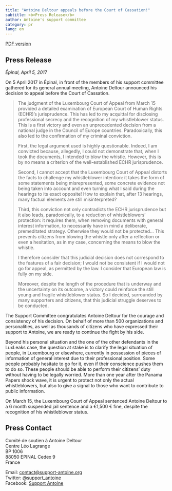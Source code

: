 ```yaml
---
title: "Antoine Deltour appeals before the Court of Cassation!"
subtitle: <b>Press Release</b> 
author: Antoine's support committee
category: pr
lang: en
---
```


<a href="/docs/pr/2017-04-05-pr-decision-antoine-EN.pdf"><i class="fa fa-file-pdf-o"></i> <span>PDF version</span></a>

## Press Release

_Épinal, April 5, 2017_

On 5 April 2017 in Épinal, in front of the members of his support committee gathered for its general annual meeting, Antoine Deltour announced his decision to appeal before the Court of Cassation.

> The judgment of the Luxembourg Court of Appeal from March 15 provided a detailed examination of European Court of Human Rights (ECHR)’s jurisprudence. This has led to my acquittal for disclosing professional secrecy and the recognition of my whistleblower status. This is a first victory and even an unprecedented decision from a national judge in the Council of Europe countries. Paradoxically, this also led to the confirmation of my criminal conviction.
>
> First, the legal argument used is highly questionable. Indeed, I am convicted because, allegedly, I could not demonstrate that, when I took the documents, I intended to blow the whistle. However, this is by no means a criterion of the well-established ECHR jurisprudence.
>
> Second, I cannot accept that the Luxembourg Court of Appeal distorts the facts to challenge my whistleblower intention: it takes the form of some statements being misrepresented, some concrete evidence not being taken into account and even turning what I said during the hearings to its exact opposite! How to explain that, after 13 hearings, many factual elements are still misinterpreted?
>
> Third, this conviction not only contradicts the ECHR jurisprudence but it also leads, paradoxically, to a reduction of whistleblowers’ protection: it requires them, when removing documents with general interest information, to necessarily have in mind a deliberate, premeditated strategy. Otherwise they would not be protected... This prevents citizens from blowing the whistle only after a reflection or even a hesitation, as in my case, concerning the means to blow the whistle.
>
> I therefore consider that this judicial decision does not correspond to the features of a fair decision; I would not be consistent if I would not go for appeal, as permitted by the law. I consider that European law is fully on my side.
>
> Moreover, despite the length of the procedure that is underway and the uncertainty on its outcome, a victory could reinforce the still young and fragile whistleblower status. So I decided, surrounded by many supporters and citizens, that this judicial struggle deserves to be conducted.

The Support Committee congratulates Antoine Deltour for the courage and consistency of his decision. On behalf of more than 500 organizations and personalities, as well as thousands of citizens who have expressed their support to Antoine, we are ready to continue the fight by his side.

Beyond his personal situation and the one of the other defendants in the LuxLeaks case, the question at stake is to clarify the legal situation of people, in Luxembourg or elsewhere, currently in possession of pieces of information of general interest due to their professional position. Some people probably hesitate to go for it, even if their conscience pushes them to do so. These people should be able to perform their citizens’ duty without having to be legally worried. More than one year after the Panama Papers shock wave, it is urgent to protect not only the actual whistleblowers, but also to give a signal to those who want to contribute to public information.

On March 15, the Luxembourg Court of Appeal sentenced Antoine Deltour to a 6 month suspended jail sentence and a €1,500 € fine, despite the recognition of his whistleblower status.

## Press Contact

Comité de soutien à Antoine Deltour  
Centre Léo Lagrange  
BP 1006  
88050 EPINAL Cedex 9  
France  

Email: [contact@support-antoine.org](mailto:contact@support-antoine.org)  
Twitter: [@support_antoine](https://twitter.com/support_antoine)  
Facebook: [Support Antoine](https://www.facebook.com/pages/Support-Antoine/388682861307176)
